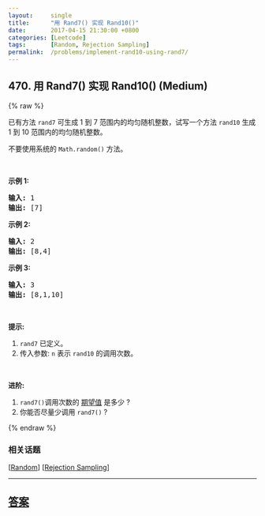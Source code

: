 ```yaml
---
layout:     single
title:      "用 Rand7() 实现 Rand10()"
date:       2017-04-15 21:30:00 +0800
categories: [Leetcode]
tags:       [Random, Rejection Sampling]
permalink:  /problems/implement-rand10-using-rand7/
---
```


## 470. 用 Rand7() 实现 Rand10() (Medium)

{% raw %}

<p>已有方法&nbsp;<code>rand7</code>&nbsp;可生成 1 到 7 范围内的均匀随机整数，试写一个方法&nbsp;<code>rand10</code>&nbsp;生成 1 到 10 范围内的均匀随机整数。</p>

<p>不要使用系统的&nbsp;<code>Math.random()</code>&nbsp;方法。</p>

<ol>
</ol>

<p>&nbsp;</p>

<p><strong>示例 1:</strong></p>

<pre>
<strong>输入: </strong>1
<strong>输出: </strong>[7]
</pre>

<p><strong>示例 2:</strong></p>

<pre>
<strong>输入: </strong>2
<strong>输出: </strong>[8,4]
</pre>

<p><strong>示例 3:</strong></p>

<pre>
<strong>输入: </strong>3
<strong>输出: </strong>[8,1,10]
</pre>

<p>&nbsp;</p>

<p><strong>提示:</strong></p>

<ol>
	<li><code>rand7</code>&nbsp;已定义。</li>
	<li>传入参数:&nbsp;<code>n</code>&nbsp;表示&nbsp;<code>rand10</code>&nbsp;的调用次数。</li>
</ol>

<p>&nbsp;</p>

<p><strong>进阶:</strong></p>

<ol>
	<li><code>rand7()</code>调用次数的&nbsp;<a href="https://en.wikipedia.org/wiki/Expected_value" target="_blank">期望值</a>&nbsp;是多少&nbsp;?</li>
	<li>你能否尽量少调用 <code>rand7()</code> ?</li>
</ol>

{% endraw %}

### 相关话题
  [[Random](https://github.com/openset/leetcode/tree/master/tag/random/README.md)]
  [[Rejection Sampling](https://github.com/openset/leetcode/tree/master/tag/rejection-sampling/README.md)]

---

## [答案](https://github.com/openset/leetcode/tree/master/problems/implement-rand10-using-rand7)
